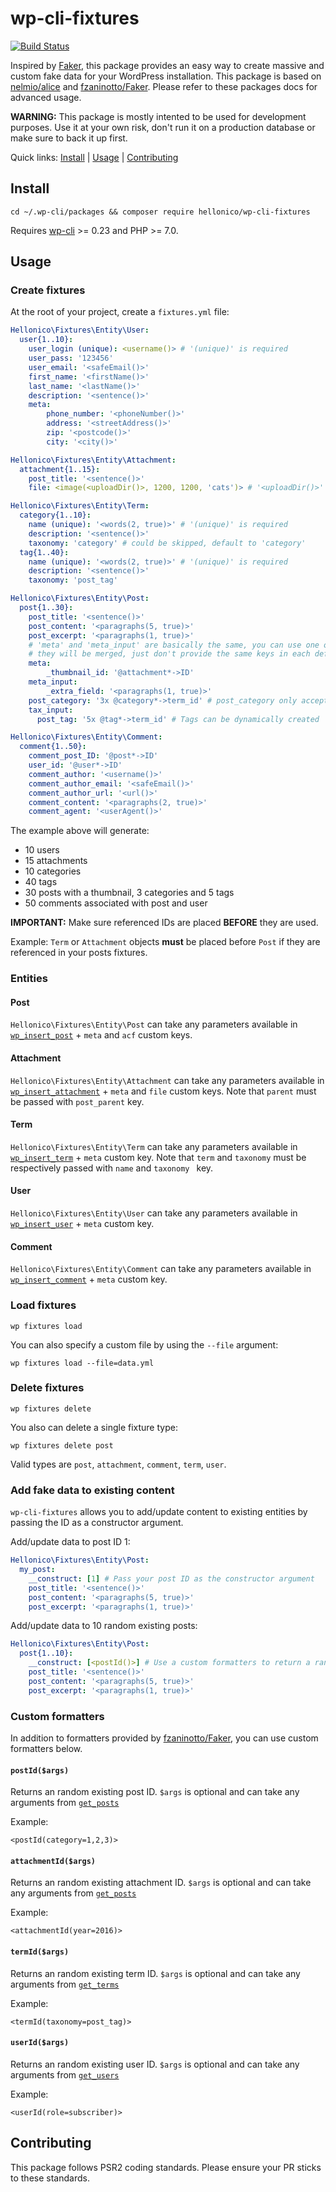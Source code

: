 wp-cli-fixtures
=========================

[![Build Status](https://travis-ci.org/nlemoine/wp-cli-fixtures.svg?branch=master)](https://travis-ci.org/nlemoine/wp-cli-fixtures)

Inspired by [Faker](https://github.com/trendwerk/faker), this package provides an easy way to create massive and custom fake data for your WordPress installation.
This package is based on [nelmio/alice](https://github.com/nelmio/alice) and [fzaninotto/Faker](https://github.com/fzaninotto/Faker). Please refer to these packages docs for advanced usage.

**WARNING:** This package is mostly intented to be used for development purposes. Use it at your own risk, don't run it on a production database or make sure to back it up first.

Quick links: [Install](#install) | [Usage](#usage) | [Contributing](#contributing)

## Install

```
cd ~/.wp-cli/packages && composer require hellonico/wp-cli-fixtures
```

Requires [wp-cli](https://github.com/wp-cli/wp-cli) >= 0.23 and PHP >= 7.0.

## Usage

### Create fixtures

At the root of your project, create a `fixtures.yml` file:

```yaml
Hellonico\Fixtures\Entity\User:
  user{1..10}:
    user_login (unique): <username()> # '(unique)' is required
    user_pass: '123456'
    user_email: '<safeEmail()>'
    first_name: '<firstName()>'
    last_name: '<lastName()>'
    description: '<sentence()>'
    meta:
        phone_number: '<phoneNumber()>'
        address: '<streetAddress()>'
        zip: '<postcode()>'
        city: '<city()>'

Hellonico\Fixtures\Entity\Attachment:
  attachment{1..15}:
    post_title: '<sentence()>'
    file: <image(<uploadDir()>, 1200, 1200, 'cats')> # '<uploadDir()>' is required

Hellonico\Fixtures\Entity\Term:
  category{1..10}:
    name (unique): '<words(2, true)>' # '(unique)' is required
    description: '<sentence()>'
    taxonomy: 'category' # could be skipped, default to 'category'
  tag{1..40}:
    name (unique): '<words(2, true)>' # '(unique)' is required
    description: '<sentence()>'
    taxonomy: 'post_tag'

Hellonico\Fixtures\Entity\Post:
  post{1..30}:
    post_title: '<sentence()>'
    post_content: '<paragraphs(5, true)>'
    post_excerpt: '<paragraphs(1, true)>'
    # 'meta' and 'meta_input' are basically the same, you can use one or both, 
    # they will be merged, just don't provide the same keys in each definition
    meta:
        _thumbnail_id: '@attachment*->ID'
    meta_input:
        _extra_field: '<paragraphs(1, true)>'
    post_category: '3x @category*->term_id' # post_category only accepts IDs
    tax_input:
      post_tag: '5x @tag*->term_id' # Tags can be dynamically created

Hellonico\Fixtures\Entity\Comment:
  comment{1..50}:
    comment_post_ID: '@post*->ID'
    user_id: '@user*->ID'
    comment_author: '<username()>'
    comment_author_email: '<safeEmail()>'
    comment_author_url: '<url()>'
    comment_content: '<paragraphs(2, true)>'
    comment_agent: '<userAgent()>'

```

The example above will generate:

- 10 users
- 15 attachments
- 10 categories
- 40 tags
- 30 posts with a thumbnail, 3 categories and 5 tags
- 50 comments associated with post and user

**IMPORTANT:** Make sure referenced IDs are placed **BEFORE** they are used.

Example: `Term` or `Attachment` objects **must** be placed before `Post` if they are referenced in your posts fixtures.

### Entities

#### Post

`Hellonico\Fixtures\Entity\Post` can take any parameters available in [`wp_insert_post`](https://developer.wordpress.org/reference/functions/wp_insert_post/#parameters) + `meta` and `acf` custom keys.

#### Attachment

`Hellonico\Fixtures\Entity\Attachment` can take any parameters available in [`wp_insert_attachment`](https://developer.wordpress.org/reference/functions/wp_insert_attachment/#parameters) + `meta` and `file` custom keys. Note that `parent` must be passed with `post_parent` key.

#### Term

`Hellonico\Fixtures\Entity\Term` can take any parameters available in [`wp_insert_term`](https://developer.wordpress.org/reference/functions/wp_insert_term/#parameters) + `meta` custom key. Note that `term` and `taxonomy` must be respectively passed with `name` and `taxonomy ` key.

#### User

`Hellonico\Fixtures\Entity\User` can take any parameters available in [`wp_insert_user`](https://developer.wordpress.org/reference/functions/wp_insert_user/#parameters) + `meta` custom key.

#### Comment

`Hellonico\Fixtures\Entity\Comment` can take any parameters available in [`wp_insert_comment`](https://developer.wordpress.org/reference/functions/wp_insert_comment/#parameters) + `meta` custom key.


### Load fixtures

```
wp fixtures load
```

You can also specify a custom file by using the `--file` argument:

```
wp fixtures load --file=data.yml
```

### Delete fixtures

```
wp fixtures delete
```

You also can delete a single fixture type:

```
wp fixtures delete post
```

Valid types are `post`, `attachment`, `comment`, `term`, `user`.

### Add fake data to existing content

`wp-cli-fixtures` allows you to add/update content to existing entities by passing the ID as a constructor argument. 

Add/update data to post ID 1:

```yaml
Hellonico\Fixtures\Entity\Post:
  my_post:
    __construct: [1] # Pass your post ID as the constructor argument
    post_title: '<sentence()>'
    post_content: '<paragraphs(5, true)>'
    post_excerpt: '<paragraphs(1, true)>'
```

Add/update data to 10 random existing posts:

```yaml
Hellonico\Fixtures\Entity\Post:
  post{1..10}:
    __construct: [<postId()>] # Use a custom formatters to return a random post ID as the constructor argument
    post_title: '<sentence()>'
    post_content: '<paragraphs(5, true)>'
    post_excerpt: '<paragraphs(1, true)>'
```


### Custom formatters

In addition to formatters provided by [fzaninotto/Faker](https://github.com/fzaninotto/Faker#formatters), you can use custom formatters below.

#### `postId($args)`

Returns an random existing post ID. 
`$args` is optional and can take any arguments from [`get_posts`](https://developer.wordpress.org/reference/functions/get_posts/#parameters)

Example:

```
<postId(category=1,2,3)>
```

#### `attachmentId($args)`

Returns an random existing attachment ID. 
`$args` is optional and can take any arguments from [`get_posts`](https://developer.wordpress.org/reference/functions/get_posts/#parameters)

Example:

```
<attachmentId(year=2016)>
```

#### `termId($args)`

Returns an random existing term ID. 
`$args` is optional and can take any arguments from [`get_terms`](https://developer.wordpress.org/reference/functions/get_terms/#parameters)

Example:

```
<termId(taxonomy=post_tag)>
```

#### `userId($args)`

Returns an random existing user ID. 
`$args` is optional and can take any arguments from [`get_users`](https://developer.wordpress.org/reference/functions/get_users/#parameters)

Example:

```
<userId(role=subscriber)>
```


## Contributing

This package follows PSR2 coding standards. Please ensure your PR sticks to these standards.
